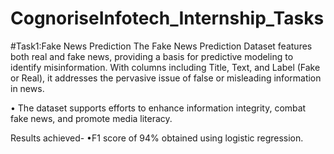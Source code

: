 # CognoriseInfotech_Internship_Tasks
#Task1:Fake News Prediction
The Fake News Prediction Dataset features both real and fake news, providing a
basis for predictive modeling to identify misinformation. With columns including
Title, Text, and Label (Fake or Real), it addresses the pervasive issue of false or
misleading information in news.

• The dataset supports efforts to enhance information integrity, combat fake news,
and promote media literacy.

Results achieved-
•F1 score of 94% obtained using logistic regression.
